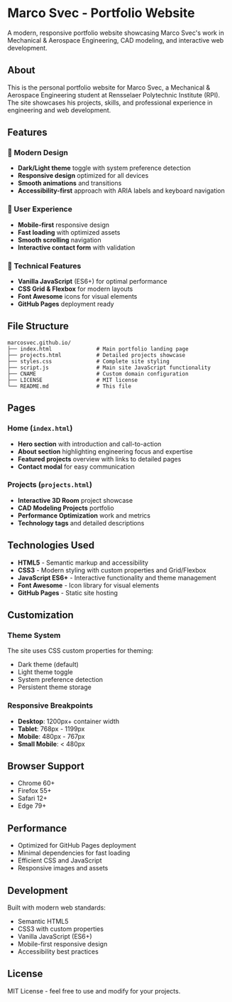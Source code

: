 # Marco Svec - Portfolio Website

A modern, responsive portfolio website showcasing Marco Svec's work in Mechanical & Aerospace Engineering, CAD modeling, and interactive web development.

## About

This is the personal portfolio website for Marco Svec, a Mechanical & Aerospace Engineering student at Rensselaer Polytechnic Institute (RPI). The site showcases his projects, skills, and professional experience in engineering and web development.

## Features

### 🎨 Modern Design
- **Dark/Light theme** toggle with system preference detection
- **Responsive design** optimized for all devices
- **Smooth animations** and transitions
- **Accessibility-first** approach with ARIA labels and keyboard navigation

### 📱 User Experience
- **Mobile-first** responsive design
- **Fast loading** with optimized assets
- **Smooth scrolling** navigation
- **Interactive contact form** with validation

### 🚀 Technical Features
- **Vanilla JavaScript** (ES6+) for optimal performance
- **CSS Grid & Flexbox** for modern layouts
- **Font Awesome** icons for visual elements
- **GitHub Pages** deployment ready

## File Structure

```
marcosvec.github.io/
├── index.html              # Main portfolio landing page
├── projects.html           # Detailed projects showcase
├── styles.css              # Complete site styling
├── script.js               # Main site JavaScript functionality
├── CNAME                   # Custom domain configuration
├── LICENSE                 # MIT license
└── README.md               # This file
```

## Pages

### Home (`index.html`)
- **Hero section** with introduction and call-to-action
- **About section** highlighting engineering focus and expertise
- **Featured projects** overview with links to detailed pages
- **Contact modal** for easy communication

### Projects (`projects.html`)
- **Interactive 3D Room** project showcase
- **CAD Modeling Projects** portfolio
- **Performance Optimization** work and metrics
- **Technology tags** and detailed descriptions

## Technologies Used

- **HTML5** - Semantic markup and accessibility
- **CSS3** - Modern styling with custom properties and Grid/Flexbox
- **JavaScript ES6+** - Interactive functionality and theme management
- **Font Awesome** - Icon library for visual elements
- **GitHub Pages** - Static site hosting

## Customization

### Theme System
The site uses CSS custom properties for theming:
- Dark theme (default)
- Light theme toggle
- System preference detection
- Persistent theme storage

### Responsive Breakpoints
- **Desktop**: 1200px+ container width
- **Tablet**: 768px - 1199px
- **Mobile**: 480px - 767px
- **Small Mobile**: < 480px

## Browser Support
- Chrome 60+
- Firefox 55+
- Safari 12+
- Edge 79+

## Performance
- Optimized for GitHub Pages deployment
- Minimal dependencies for fast loading
- Efficient CSS and JavaScript
- Responsive images and assets

## Development
Built with modern web standards:
- Semantic HTML5
- CSS3 with custom properties
- Vanilla JavaScript (ES6+)
- Mobile-first responsive design
- Accessibility best practices

## License
MIT License - feel free to use and modify for your projects.